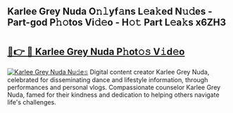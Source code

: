 ## Karlee Grey Nuda O𝚗𝚕yf𝚊ns L𝚎a𝚔ed N𝚞𝚍es - Part-god P𝚑𝚘tos Vi𝚍𝚎o - H𝚘𝚝 Part L𝚎a𝚔s x6ZH3

# <h2><a href="http://kf8l4up.oniu.top/?m=Karlee+Grey+Nuda">🔗👉 🔴 Karlee Grey Nuda P𝚑ot𝚘𝚜 V𝚒d𝚎o</a></h2>

[![Karlee Grey Nuda Nu𝚍e𝚜](https://i.imgur.com/0qMVB7G.gif)](http://kf8l4up.oniu.top/?m=Karlee+Grey+Nuda)
Digital content creator Karlee Grey Nuda, celebrated for disseminating dance and lifestyle information, through performances and personal vlogs. Compassionate counselor Karlee Grey Nuda, famed for their kindness and dedication to helping others navigate life's challenges.  
